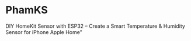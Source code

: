 # PhamKS
DIY HomeKit Sensor with ESP32 – Create a Smart Temperature &amp; Humidity Sensor for iPhone Apple Home"
